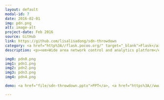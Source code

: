 ```yaml
---
layout: default
modal-id: 7
date: 2016-02-01
img: pdn.png
alt: image-alt
project-date: Feb 2016
source: GitHub
link: https://github.com/lisalisadong/sdn-throwdown
category: <a href="http%3A//flask.pocoo.org/" target="_blank">Flask</a>, <a href="https%3A//facebook.github.io/react/" target="_blank">React</a>, Python, <a href="http%3A//www.restapitutorial.com/" target="_blank">Rest API</a>, <a href="http%3A//www.juniper.net/us/en/products-services/sdn/northstar-network-controller/" target="_blank">Juniper NorthStar</a>, HTML/CSS/JS, <a href="https%3A//www.sqlite.org/" target="_blank">SQLite</a>, <a href="http%3A//c3js.org/" target="_blank">C3.js</a>, <a href="https%3A//developers.google.com/maps/" target="_blank">Google Maps API</a>, <a href="https%3A//ace.c9.io/" target="_blank">Ace.js</a>, <a href="http%3A//getbootstrap.com/" target="_blank">Bootstrap</a>
description: <p><em>Wide area network control and analytics platform</em></p><ul><li>Competed against 9 other teams from 8 universities in US and Europe and won 3rd Place in the SDN hackathon challenge.</li><li>Built a network management platform atop <a href="http%3A//www.juniper.net/us/en/products-services/sdn/northstar-network-controller/" target="_blank">Juniper NorthStar</a>. It can automatically reroute LSPs around failures, and operators can analyze and visualize network data using SQL.</li><li>Rendered a real-time network topology, SQL queries, and network statistics, using <a href="https%3A//facebook.github.io/react/" target="_blank">React</a>, <a href="http%3A//www.restapitutorial.com/" target="_blank">Rest API</a>, <a href="https%3A//ace.c9.io/" target="_blank">Ace.js</a> and <a href="https%3A//developers.google.com/maps/" target="_blank">Google Maps API</a>.</li><li>Built a query parser using Python in the backend, which projects network telemetry streams onto a uniform timeline using interpolation.</li></ul>

img0: pdn0.png
img1: pdn1.png
img2: pdn2.png
img3: pdn3.png
img4: pdn4.png

demo: <a href="file/sdn-throwdown.pptx">PPT</a>, <a href="https%3A//www.youtube.com/playlist?list=PLfttmASDXETFbFo94NzOnkJPM-fMtnrcO" target="_blank">Live Demos on YouTube</a>

---
```

   